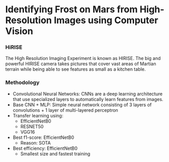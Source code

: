 # Identifying Frost on Mars from High-Resolution Images using Computer Vision

### HiRISE
The High Resolution Imaging Experiment is known as HIRISE. The big and powerful HIRISE camera takes pictures that cover vast areas of Martian terrain while being able to see features as small as a kitchen table.

### Methodology

- Convolutional Neural Networks: CNNs are a deep learning architecture that use specialized layers to automatically learn features from images.
- Base CNN + MLP: Simple neural network consisting of 3 layers of convolutions + 1 layer of multi-layered perceptron
- Transfer learning using:
  - EfficientNetB0
  - RESNET50
  - VGG16
- Best f1-score: EfficientNetB0
  - Reason: SOTA
- Best efficiency: EfficientNetB0
  - Smallest size and fastest training
